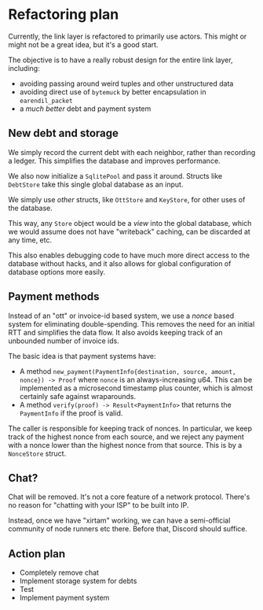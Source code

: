 # Refactoring plan

Currently, the link layer is refactored to primarily use actors. This might or might not be a great idea, but it's a good start.

The objective is to have a really robust design for the entire link layer, including:

- avoiding passing around weird tuples and other unstructured data
- avoiding direct use of `bytemuck` by better encapsulation in `earendil_packet`
- a _much better_ debt and payment system

## New debt and storage

We simply record the current debt with each neighbor, rather than recording a ledger. This simplifies the database and improves performance.

We also now initialize a `SqlitePool` and pass it around. Structs like `DebtStore` take this single global database as an input.

We simply use _other_ structs, like `OttStore` and `KeyStore`, for other uses of the database.

This way, any `Store` object would be a _view_ into the global database, which we would assume does not have "writeback" caching, can be discarded at any time, etc.

This also enables debugging code to have much more direct access to the database without hacks, and it also allows for global configuration of database options more easily.

## Payment methods

Instead of an "ott" or invoice-id based system, we use a _nonce_ based system for eliminating double-spending. This removes the need for an initial RTT and simplifies the data flow. It also avoids keeping track of an unbounded number of invoice ids.

The basic idea is that payment systems have:

- A method `new_payment(PaymentInfo{destination, source, amount, nonce}) -> Proof` where `nonce` is an always-increasing u64. This can be implemented as a microsecond timestamp plus counter, which is almost certainly safe against wraparounds.
- A method `verify(proof) -> Result<PaymentInfo>` that returns the `PaymentInfo` if the proof is valid.

The caller is responsible for keeping track of nonces. In particular, we keep track of the highest nonce from each source, and we reject any payment with a nonce lower than the highest nonce from that source. This is by a `NonceStore` struct.

## Chat?

Chat will be removed. It's not a core feature of a network protocol. There's no reason for "chatting with your ISP" to be built into IP.

Instead, once we have "xirtam" working, we can have a semi-official community of node runners etc there. Before that, Discord should suffice.

## Action plan

- Completely remove chat
- Implement storage system for debts
- Test
- Implement payment system
